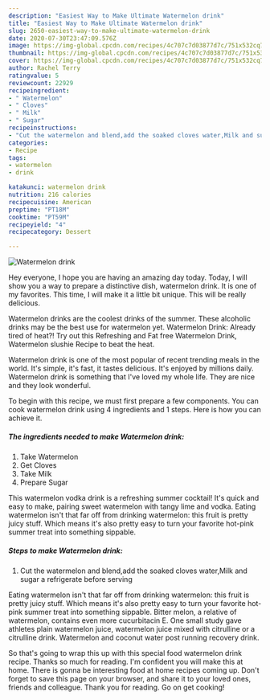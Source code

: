 ```yaml
---
description: "Easiest Way to Make Ultimate Watermelon drink"
title: "Easiest Way to Make Ultimate Watermelon drink"
slug: 2650-easiest-way-to-make-ultimate-watermelon-drink
date: 2020-07-30T23:47:09.576Z
image: https://img-global.cpcdn.com/recipes/4c707c7d03877d7c/751x532cq70/watermelon-drink-recipe-main-photo.jpg
thumbnail: https://img-global.cpcdn.com/recipes/4c707c7d03877d7c/751x532cq70/watermelon-drink-recipe-main-photo.jpg
cover: https://img-global.cpcdn.com/recipes/4c707c7d03877d7c/751x532cq70/watermelon-drink-recipe-main-photo.jpg
author: Rachel Terry
ratingvalue: 5
reviewcount: 22929
recipeingredient:
- " Watermelon"
- " Cloves"
- " Milk"
- " Sugar"
recipeinstructions:
- "Cut the watermelon and blend,add the soaked cloves water,Milk and sugar a refrigerate before serving"
categories:
- Recipe
tags:
- watermelon
- drink

katakunci: watermelon drink 
nutrition: 216 calories
recipecuisine: American
preptime: "PT18M"
cooktime: "PT59M"
recipeyield: "4"
recipecategory: Dessert

---
```



![Watermelon drink](https://img-global.cpcdn.com/recipes/4c707c7d03877d7c/751x532cq70/watermelon-drink-recipe-main-photo.jpg)

Hey everyone, I hope you are having an amazing day today. Today, I will show you a way to prepare a distinctive dish, watermelon drink. It is one of my favorites. This time, I will make it a little bit unique. This will be really delicious.

Watermelon drinks are the coolest drinks of the summer. These alcoholic drinks may be the best use for watermelon yet. Watermelon Drink: Already tired of heat?! Try out this Refreshing and Fat free Watermelon Drink, Watermelon slushie Recipe to beat the heat.

Watermelon drink is one of the most popular of recent trending meals in the world. It's simple, it's fast, it tastes delicious. It's enjoyed by millions daily. Watermelon drink is something that I've loved my whole life. They are nice and they look wonderful.


To begin with this recipe, we must first prepare a few components. You can cook watermelon drink using 4 ingredients and 1 steps. Here is how you can achieve it.

<!--inarticleads1-->

##### The ingredients needed to make Watermelon drink:

1. Take  Watermelon
1. Get  Cloves
1. Take  Milk
1. Prepare  Sugar


This watermelon vodka drink is a refreshing summer cocktail! It&#39;s quick and easy to make, pairing sweet watermelon with tangy lime and vodka. Eating watermelon isn&#39;t that far off from drinking watermelon: this fruit is pretty juicy stuff. Which means it&#39;s also pretty easy to turn your favorite hot-pink summer treat into something sippable. 

<!--inarticleads2-->

##### Steps to make Watermelon drink:

1. Cut the watermelon and blend,add the soaked cloves water,Milk and sugar a refrigerate before serving


Eating watermelon isn&#39;t that far off from drinking watermelon: this fruit is pretty juicy stuff. Which means it&#39;s also pretty easy to turn your favorite hot-pink summer treat into something sippable. Bitter melon, a relative of watermelon, contains even more cucurbitacin E. One small study gave athletes plain watermelon juice, watermelon juice mixed with citrulline or a citrulline drink. Watermelon and coconut water post running recovery drink. 

So that's going to wrap this up with this special food watermelon drink recipe. Thanks so much for reading. I'm confident you will make this at home. There is gonna be interesting food at home recipes coming up. Don't forget to save this page on your browser, and share it to your loved ones, friends and colleague. Thank you for reading. Go on get cooking!
